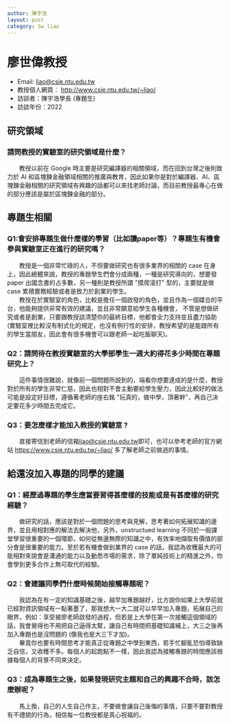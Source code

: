 ```yaml
---
author: 陳宇浩
layout: post
category: Sw_liao
---
```


# 廖世偉教授
- Email: liao@csie.ntu.edu.tw
- 教授個人網頁： <http://www.csie.ntu.edu.tw/~liao/>
- 訪談者：陳宇浩學長 (專題生)
- 訪談年份：2022

## 研究領域
### 請問教授的實驗室的研究領域是什麼？
&emsp;&emsp;教授以前在 Google 時主要是研究編譯器的相關領域，而在回到台灣之後則致力於 AI 和區塊鍊金融領域相關的推廣與教育，因此如果你是對於編譯器、AI、區塊鍊金融相關的研究領域有興趣的話都可以來找老師討論，而目前教授最專心在做的部分應該是屬於區塊鍊金融的部分。
## 專題生相關
### Q1:會安排專題生做什麼樣的學習（比如讀paper等）？專題生有機會參與實驗室正在進行的研究嗎？
&emsp;&emsp;教授是一個非常忙碌的人，不但要做研究也有很多業界的相關的 case 在身上，因此總體來說，教授的專題學生們會分成兩種，一種是研究導向的，想要發 paper 出國念書的占多數，另一種則是教授所謂 "摸爬滾打" 型的，主要就是做 case 累積實務經驗或者是致力於創業的學生。<br>&emsp;&emsp;教授在於實驗室的角色，比較是擔任一個啟發的角色，並且作為一個媒合的平台，他能夠提供非常有效的建議，並且非常願意給學生各種機會， 不管是想做研究或者是創業，只要跟教授談清楚你的最終目標，他都會全力支持並且盡力協助 (實驗室裡比較沒有制式化的規定，也沒有例行性的安排，教授希望的是能跟所有的學生當朋友，因此會有很多機會可以跟老師一起吃飯聊天)。
### Q2：請問待在教授實驗室的大學部學生一週大約得花多少時間在專題研究上？
&emsp;&emsp;這件事情很難說，就像前一個問題所說到的，端看你想要達成的是什麼，教授對於所有的學生非常仁慈，因此也相對不會主動要給學生壓力，因此比較好的做法可能是設定好目標，遵循著老師的座右銘 "玩真的，做中學，頂著幹"，再自己決定要花多少時間去完成它。
### Q3：要怎麼樣才能加入教授的實驗室 ?
&emsp;&emsp;直接寄信到老師的信箱<liao@csie.ntu.edu.tw>即可，也可以參考老師的官方網站 <https://www.csie.ntu.edu.tw/~liao/> 多了解老師之前做過的事情。
## 給還沒加入專題的同學的建議
### Q1：經歷過專題的學生應當要習得甚麼樣的技能或是有甚麼樣的研究經驗？
&emsp;&emsp;做研究的話，應該是對於一個問題的思考與見解，思考著如何拓展知識的邊界，並且用相對應的解法去解決他，另外，unstructued learning 不同於一般課堂學習很重要的一個環節，如何從無邊無際的知識之中，有效率地擷取有價值的部分會是很重要的能力。至於若有機會做到業界的 case 的話，我認為收穫最大的可能相對來說會是溝通的能力以及動悉市場的需求，除了單純技術上的精進之外，你會學到更多合作上無可取代的經驗。
### Q2：會建議同學們什麼時候開始接觸專題呢？
&emsp;&emsp;我認為在有一定的知識基礎之後，越早加專題越好，比方說你如果上大學前就已經對資訊領域有一點著墨了，那我想大一大二就可以早早加入專題，拓展自己的眼界，例如：享受被廖老師啟發的過程，但若是上大學在第一次接觸這個領域的話，我會覺得也不用把自己逼得太緊，讓自己有時間把基礎知識補上，大三之後再加入專題也是沒問題的 (像我也是大三下才加)。<br>&emsp;&emsp;畢竟你也要有時間思考才能真正從專題之中學到東西，若手忙腳亂恐怕導致缺乏自信，又收穫不多。每個人的起跑點不一樣，因此我認為接觸專題的時間應該根據每個人的背景不同來決定。
### Q3：成為專題生之後，如果發現研究主題和自己的興趣不合時，該怎麼辦呢？
&emsp;&emsp;馬上換，自己的人生自己作主，不要做會讓自己後悔的事情，只要不要對教授有不禮貌的行為，相信每一位教授都是真心祝福的。
